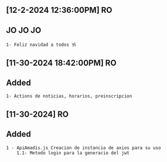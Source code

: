 ## [12-2-2024 12:36:00PM] RO

## JO JO JO
    1- Feliz navidad a todos 卐

## [11-30-2024 18:42:00PM] RO

## Added
    1- Actions de noticias, horarios, preinscripcion

## [11-30-2024] RO

## Added

    1 - ApiAmadis.js Creacion de instancia de axios para su uso
        1.1- Metodo login para la generacio del jwt 